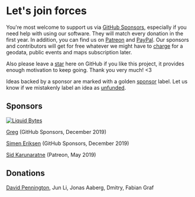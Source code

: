 Let's join forces
=================

You're most welcome to support us via [GitHub Sponsors](https://github.com/sponsors/lastzero), 
especially if you need help with using our software. They will match every donation in the first year.
In addition, you can find us on [Patreon][patreon] and [PayPal][paypal].
Our sponsors and contributors will get for free whatever we might have to 
[charge](http://docs.photoprism.org/en/latest/funding/) for a geodata, public events and maps 
subscription later.

Also please leave a [star](https://github.com/photoprism/photoprism/stargazers) here on GitHub if you like this project, 
it provides enough motivation to keep going. Thank you very much! <3

Ideas backed by a sponsor are marked with a golden [sponsor][sponsored issues] label.
Let us know if we mistakenly label an idea as [unfunded][unfunded issues].

## Sponsors ##

[![Liquid Bytes](https://blog.liquidbytes.net/img/logo-retina.png)](https://blog.liquidbytes.net/)

[Greg](https://github.com/oziee) (GitHub Sponsors, December 2019)

[Simen Eriksen](https://github.com/dennorske) (GitHub Sponsors, December 2019)

[Sid Karunaratne](https://github.com/sakaru) (Patreon, May 2019)

## Donations ##

[David Pennington](https://github.com/Xeoncross), Jun Li, Jonas Aaberg, Dmitry, Fabian Graf

[meetups]: https://github.com/photoprism/photoprism/wiki/Meetups
[infrastructure]: https://github.com/photoprism/photoprism/wiki/Infrastructure
[paypal]: https://www.paypal.me/photoprism
[issuehunt]: https://issuehunt.io/repos/119160553
[patreon]: https://www.patreon.com/photoprism
[unfunded issues]: https://github.com/photoprism/photoprism/issues?q=is%3Aissue+is%3Aopen+label%3Aunfunded
[sponsored issues]: https://github.com/photoprism/photoprism/issues?q=is%3Aissue+is%3Aopen+label%3Asponsor
